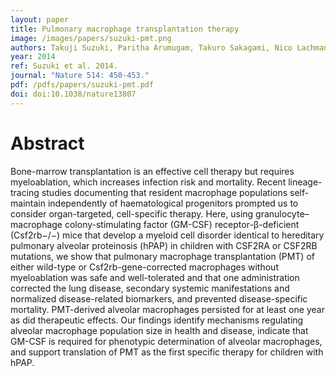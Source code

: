 ```yaml
---
layout: paper
title: Pulmonary macrophage transplantation therapy
image: /images/papers/suzuki-pmt.png
authors: Takuji Suzuki, Paritha Arumugam, Takuro Sakagami, Nico Lachmann, Claudia Chalk, Anthony Sallese, Shuichi Abe, Cole Trapnell, Brenna Carey, Thomas Moritz, Punam Malik, Carolyn Lutzko, Robert E. Wood, Bruce C. Trapnell
year: 2014
ref: Suzuki et al. 2014.
journal: "Nature 514: 450-453."
pdf: /pdfs/papers/suzuki-pmt.pdf
doi: doi:10.1038/nature13807
---
```


# Abstract

Bone-marrow transplantation is an effective cell therapy but requires myeloablation, which increases infection risk and mortality. Recent lineage-tracing studies documenting that resident macrophage populations self-maintain independently of haematological progenitors prompted us to consider organ-targeted, cell-specific therapy. Here, using granulocyte–macrophage colony-stimulating factor (GM-CSF) receptor-β-deficient (Csf2rb−/−) mice that develop a myeloid cell disorder identical to hereditary pulmonary alveolar proteinosis (hPAP) in children with CSF2RA or CSF2RB mutations, we show that pulmonary macrophage transplantation (PMT) of either wild-type or Csf2rb-gene-corrected macrophages without myeloablation was safe and well-tolerated and that one administration corrected the lung disease, secondary systemic manifestations and normalized disease-related biomarkers, and prevented disease-specific mortality. PMT-derived alveolar macrophages persisted for at least one year as did therapeutic effects. Our findings identify mechanisms regulating alveolar macrophage population size in health and disease, indicate that GM-CSF is required for phenotypic determination of alveolar macrophages, and support translation of PMT as the first specific therapy for children with hPAP.